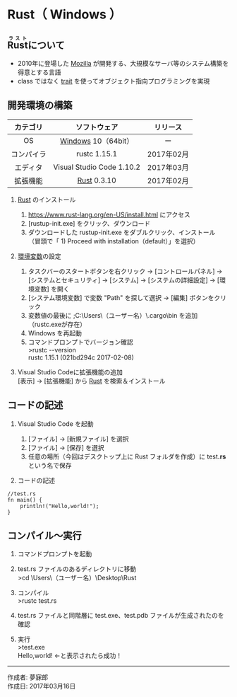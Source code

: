 # Rust（ Windows ）

## <ruby>Rust<rt>ラスト</rt></ruby>について

* 2010年に登場した [Mozilla](https://ja.wikipedia.org/wiki/Mozilla_Foundation) が開発する、大規模なサーバ等のシステム構築を得意とする言語
* class ではなく [trait](http://rustbyexample.com/trait.html) を使ってオブジェクト指向プログラミングを実現

## 開発環境の構築

|カテゴリ|ソフトウェア|リリース|
|:--:|:--:|:--:|
|OS|[Windows](https://ja.wikipedia.org/wiki/Microsoft_Windows) 10（64bit）|ー|
|コンパイラ|rustc 1.15.1|2017年02月|
|エディタ|Visual Studio Code 1.10.2|2017年03月|
|拡張機能|[Rust](https://marketplace.visualstudio.com/items?itemName=kalitaalexey.vscode-rust) 0.3.10|2017年02月|

1. [Rust](http://bit.ly/2lYggCc) のインストール
    1. https://www.rust-lang.org/en-US/install.html にアクセス
    1. [rustup-init.exe] をクリック、ダウンロード
    1. ダウンロードした rustup-init.exe をダブルクリック、インストール  
        （冒頭で「 1) Proceed with installation（default）」を選択）

1. [環境変数](http://bit.ly/2lCIAgK)の設定  
    1. タスクバーのスタートボタンを右クリック → [コントロールパネル] → [システムとセキュリティ] → [システム] → [システムの詳細設定] → [環境変数] を開く
    1. [システム環境変数] で変数 "Path" を探して選択 → [編集] ボタンをクリック
    1. 変数値の最後に ;C:\Users\（ユーザー名）\\.cargo\bin を追加（rustc.exeが存在）
    1. Windows を再起動
    1. コマンドプロンプトでバージョン確認  
        \>rustc --version  
        rustc 1.15.1 (021bd294c 2017-02-08)

1. Visual Studio Codeに拡張機能の追加  
    [表示] → [拡張機能] から [Rust](https://marketplace.visualstudio.com/items?itemName=kalitaalexey.vscode-rust) を検索＆インストール

## コードの記述

1. Visual Studio Code を起動
    1. [ファイル] → [新規ファイル] を選択
    1. [ファイル] → [保存] を選択
    1. 任意の場所（今回はデスクトップ上に Rust フォルダを作成）に test<b>.rs</b> という名で保存  

1. コードの記述
```
//test.rs
fn main() {
    println!("Hello,world!");
}
```

## コンパイル〜実行

1. コマンドプロンプトを起動

1. test.rs ファイルのあるディレクトリに移動  
\>cd \Users\（ユーザー名）\Desktop\Rust

1. コンパイル  
\>rustc test.rs

1. test.rs ファイルと同階層に test.exe、test.pdb ファイルが生成されたのを確認

1. 実行  
\>test.exe  
Hello,world! ←と表示されたら成功！  

***
作成者: 夢寐郎  
作成日: 2017年03月16日